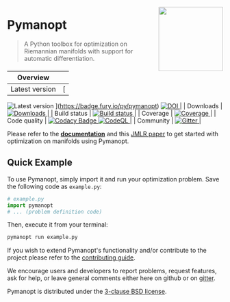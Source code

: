<a href="https://pymanopt.org"><img src="docs/logo.png?raw=true" width="150" align="right"/></a>

# Pymanopt

> A Python toolbox for optimization on Riemannian manifolds with support for
> automatic differentiation.

| Overview       |                                                                                                                                                                                                                                                                                                                                                                                                                    |
| -------------- | ------------------------------------------------------------------------------------------------------------------------------------------------------------------------------------------------------------------------------------------------------------------------------------------------------------------------------------------------------------------------------------------------------------------ |
| Latest version | [
![Latest version](https://badge.fury.io/py/pymanopt.svg)
](https://badge.fury.io/py/pymanopt) [
![DOI](https://zenodo.org/badge/DOI/10.5281/zenodo.7500014.svg)
](https://doi.org/10.5281/zenodo.7500014)                                                                                                                                                                                                            |
| Downloads      | [
![Downloads](https://static.pepy.tech/personalized-badge/pymanopt?period=total&units=international_system&left_color=grey&right_color=green&left_text=Downloads)
](https://pepy.tech/project/pymanopt)                                                                                                                                                                                                             |
| Build status   | [
![Build status](https://github.com/pymanopt/pymanopt/actions/workflows/run_tests.yml/badge.svg)
](https://github.com/pymanopt/pymanopt/actions/workflows/run_tests.yml)                                                                                                                                                                                                                                            |
| Coverage       | [
![Coverage](https://coveralls.io/repos/github/pymanopt/pymanopt/badge.svg?branch=master)
](https://coveralls.io/github/pymanopt/pymanopt?branch=master)                                                                                                                                                                                                                                                            |
| Code quality   | [
![Codacy Badge](https://app.codacy.com/project/badge/Grade/6de2ef56791d4c3b8eb991f66e250a28)
](https://www.codacy.com/gh/pymanopt/pymanopt/dashboard?utm_source=github.com&utm_medium=referral&utm_content=pymanopt/pymanopt&utm_campaign=Badge_Grade) [
![CodeQL](https://github.com/pymanopt/pymanopt/actions/workflows/codeql.yml/badge.svg)
](https://github.com/pymanopt/pymanopt/actions/workflows/codeql.yml) |
| Community      | [
![Gitter](https://badges.gitter.im/pymanopt/pymanopt.svg)
](https://gitter.im/pymanopt/pymanopt?utm_source=badge&utm_medium=badge&utm_campaign=pr-badge&utm_content=badge)                                                                                                                                                                                                                                         |

Please refer to the **[documentation](https://pymanopt.org/docs/)** and this
[JMLR paper](http://www.jmlr.org/papers/v17/16-177.html) to get started with
optimization on manifolds using Pymanopt.

## Quick Example

To use Pymanopt, simply import it and run your optimization problem. Save the following code as `example.py`:

```python
# example.py
import pymanopt
# ... (problem definition code)
```

Then, execute it from your terminal:

```bash
pymanopt run example.py
```

If you wish to extend Pymanopt's functionality and/or contribute to the project
please refer to the [contributing guide](CONTRIBUTING.md).

We encourage users and developers to report problems, request features,
ask for help, or leave general comments either here on github or on
[gitter](https://gitter.im/pymanopt/pymanopt).

Pymanopt is distributed under the [3-clause BSD license](LICENSE).